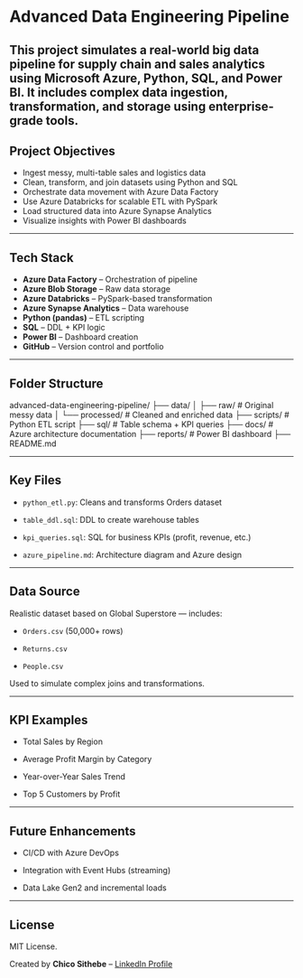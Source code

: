 # Advanced Data Engineering Pipeline
This project simulates a real-world big data pipeline for supply chain and sales analytics using Microsoft Azure, Python, SQL, and Power BI. It includes complex data ingestion, transformation, and storage using enterprise-grade tools.
---
## Project Objectives
- Ingest messy, multi-table sales and logistics data
- Clean, transform, and join datasets using Python and SQL
- Orchestrate data movement with Azure Data Factory
- Use Azure Databricks for scalable ETL with PySpark
- Load structured data into Azure Synapse Analytics
- Visualize insights with Power BI dashboards
---
## Tech Stack
- **Azure Data Factory** – Orchestration of pipeline
- **Azure Blob Storage** – Raw data storage
- **Azure Databricks** – PySpark-based transformation
- **Azure Synapse Analytics** – Data warehouse
- **Python (pandas)** – ETL scripting
- **SQL** – DDL + KPI logic
- **Power BI** – Dashboard creation
- **GitHub** – Version control and portfolio
---
## Folder Structure

advanced-data-engineering-pipeline/
├── data/
│   ├── raw/            # Original messy data
│   └── processed/      # Cleaned and enriched data
├── scripts/            # Python ETL script
├── sql/                # Table schema + KPI queries
├── docs/               # Azure architecture documentation
├── reports/            # Power BI dashboard
├── README.md

---

## Key Files

- `python_etl.py`: Cleans and transforms Orders dataset

- `table_ddl.sql`: DDL to create warehouse tables

- `kpi_queries.sql`: SQL for business KPIs (profit, revenue, etc.)

- `azure_pipeline.md`: Architecture diagram and Azure design

---

## Data Source

Realistic dataset based on Global Superstore — includes:

- `Orders.csv` (50,000+ rows)

- `Returns.csv`

- `People.csv`

Used to simulate complex joins and transformations.

---

## KPI Examples

- Total Sales by Region

- Average Profit Margin by Category

- Year-over-Year Sales Trend

- Top 5 Customers by Profit

---

## Future Enhancements

- CI/CD with Azure DevOps

- Integration with Event Hubs (streaming)

- Data Lake Gen2 and incremental loads

---

## License

MIT License.  

Created by **Chico Sithebe** – [LinkedIn Profile](https://www.linkedin.com/in/chico-sithebe) 
